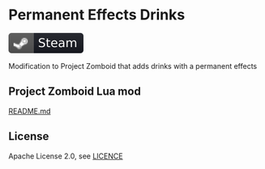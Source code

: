 # Permanent Effects Drinks
[![Steam Workshop](steam.svg)](https://steamcommunity.com/sharedfiles/filedetails/?id=1866992334)

Modification to Project Zomboid that adds drinks with a permanent effects

## Project Zomboid Lua mod
[README.md](workshop/Contents/mods/PermanentEffectsDrinks/README.md)

## License
Apache License 2.0, see [LICENCE](LICENSE)
